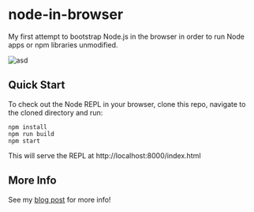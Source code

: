 # node-in-browser
My first attempt to bootstrap Node.js in the browser in order to run Node apps or npm libraries unmodified.

![asd](https://cdn-images-1.medium.com/max/2000/1*BJSZn_aK5CEZ14Uis5Q4Dg.gif)

## Quick Start
To check out the Node REPL in your browser, clone this repo, navigate to the cloned directory and run:


```
npm install
npm run build
npm start
```

This will serve the REPL at http://localhost:8000/index.html

## More Info
See my [blog post](https://blog.cloudboost.io/how-to-run-node-js-apps-in-the-browser-3f077f34f8a5) for more info!


